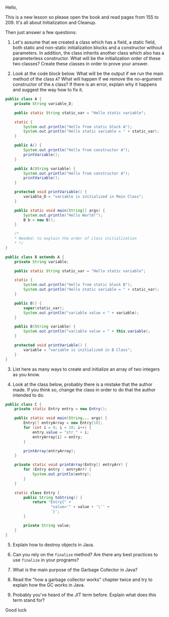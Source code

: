 Hello,

This is a new lesson so please open the book and read pages from 155 to 209. It's all about Initialization and Cleanup.

Then just answer a few questions:

1. Let's assume that we created a class which has a field, a static field, both static and non-static initialization blocks
and a constructor without parameters. In addition, the class inherits another class which also has a parameterless constructor. 
What will be the initialization order of these two classes? Create these classes in order to prove your answer.
 
2. Look at the code block below. What will be the output if we run the main method of the class `A`? 
What will happen if we remove the no-argument constructor of the `A` class? If there is an error, explain why it happens and suggest the way how to fix it.

```java
public class A {
    private String variable_D;

    public static String static_var = "Hello static variable";

    static {
        System.out.println("Hello from static block A");
        System.out.println("Hello static variable = " + static_var);
    }

    public A() {
        System.out.println("Hello from constructor A");
        printVariable();
    }

    public A(String variable) {
        System.out.println("Hello from constructor A");
        printVariable();
    }

    protected void printVariable() {
        variable_D = "variable is initialized in Main Class";
    }

    public static void main(String[] args) {
        System.out.println("Hello World!");
        B b = new B();
    }

    /*
    * Needed: to explain the order of class initialization
    * */
}

public class B extends A {
    private String variable;

    public static String static_var = "Hello static variable";

    static {
        System.out.println("Hello from static block B");
        System.out.println("Hello static variable = " + static_var);
    }

    public B() {
        super(static_var);
        System.out.println("variable value = " + variable);
    }

    public B(String variable) {
        System.out.println("variable value = " + this.variable);
    }

    protected void printVariable() {
        variable = "variable is initialized in B Class";
    }
}
```

3. List here as many ways to create and initialize an array of two integers as you know.
 
4. Look at the class below, probably there is a mistake that the author made. If you think so, change the class in order to 
 do that the author intended to do.

```java
public class C {
    private static Entry entry = new Entry();

    public static void main(String... args) {
        Entry[] entryArray = new Entry[10];
        for (int i = 0; i < 10; i++) {
            entry.value = "str_" + i;
            entryArray[i] = entry;
        }

        printArray(entryArray);
    }

    private static void printArray(Entry[] entryArr) {
        for (Entry entry : entryArr) {
            System.out.println(entry);
        }
    }

    static class Entry {
        public String toString() {
            return "Entry{" +
                    "value='" + value + '\'' +
                    '}';
        }

        private String value;
    }
}
```

5. Explain how to destroy objects in Java.

6. Can you rely on the `finalize` method? Are there any best practices to use `finalize` in your programs?
  
7. What is the main purpose of the Garbage Collector in Java? 
 
8. Read the "how a garbage collector works" chapter twice and try to explain how the GC works in Java.
 
9. Probably you've heard of the JIT term before. Explain what does this term stand for?

Good luck

